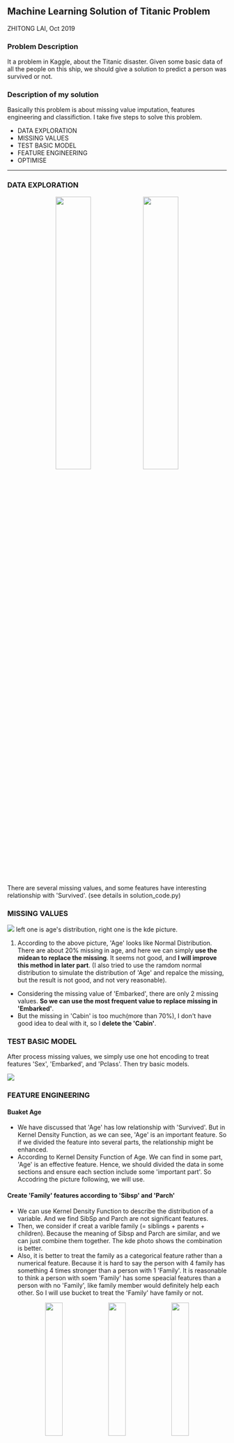 ## Machine Learning Solution of Titanic Problem

ZHITONG LAI, Oct 2019

### Problem Description  

It a problem in Kaggle, about the Titanic disaster. Given some basic data of all the people on this ship, we should give a solution to predict a person was survived or not.  

### Description of my solution

Basically this problem is about missing value imputation, features engineering and classifiction. I take five steps to solve this problem.

- DATA EXPLORATION
- MISSING VALUES
- TEST BASIC MODEL
- FEATURE ENGINEERING
- OPTIMISE

----
### DATA EXPLORATION
<center><img src ="https://tva1.sinaimg.cn/large/006y8mN6gy1g81mx1rqycj30gu0guq44.jpg" width="40%" height="40%" /><img src ="https://tva1.sinaimg.cn/large/006y8mN6gy1g81myo1v59j30oc0oogm7.jpg" " width="40%" height="40%"  /></center>

There are several missing values, and some features have interesting relationship with 'Survived'. (see details in solution_code.py)

### MISSING VALUES
![](https://tva1.sinaimg.cn/large/006y8mN6gy1g81n29ru0aj317e0f8aas.jpg)
left one is age's distribution, right one is the kde picture.

1. According to the above picture, 'Age' looks like Normal Distribution. There are about 20% missing in age, and here we can simply **use the midean to replace the missing**. It seems not good, and **I will improve this method in later part**. (I also tried to use the ramdom normal distribution to simulate the distribution of 'Age' and repalce the missing, but the result is not good, and not very reasonable).
- Considering the missing value of 'Embarked', there are only 2 missing values. **So we can use the most frequent value to replace missing in 'Embarked'**.
- But the missing in 'Cabin' is too much(more than 70%), I don't have good idea to deal with it, so I **delete the 'Cabin'**.


### TEST BASIC MODEL

After process missing values, we simply use one hot encoding to treat features 'Sex', 'Embarked', and 'Pclass'. Then try basic models.

![](https://tva1.sinaimg.cn/large/006y8mN6gy1g81n6cfjvzj316o0f80ut.jpg)


### FEATURE ENGINEERING
#### Buaket Age
- We have discussed that 'Age' has low relationship with 'Survived'. But in Kernel Density Function, as we can see, 'Age' is an important feature. So if we divided the feature into several parts, the relationship might be enhanced.  
- According to Kernel Density Function of Age. We can find in some part, 'Age' is an effective feature. Hence, we should divided the data in some sections and ensure each section include some 'important part'. So Accodring the picture following, we will use.

#### Create 'Family' features according to 'Sibsp' and 'Parch'
- We can use Kernel Density Function to describe the distribution of a variable. And we find SibSp and Parch are not significant features.
- Then, we consider if creat a varible family (= siblings + parents + children). Because the meaning of Sibsp and Parch are similar, and we can just combine them together. The kde photo shows the combination is better.
- Also, it is better to treat the family as a categorical feature rather than a numerical feature. Because it is hard to say the person with 4 family has something 4 times stronger than a person with 1 'Family'. It is reasonable to think a person with soem 'Family' has some speacial features than a person with no 'Family', like family member would definitely help each other. So I will use bucket to treat the 'Family' have family or not.

<center><img src ="https://tva1.sinaimg.cn/large/006y8mN6gy1g81nd8xp3aj30l60eoglq.jpg" width="28%" height="28%" />
<img src ="https://tva1.sinaimg.cn/large/006y8mN6gy1g81ndlp4daj30ks0esmxb.jpg" " width="28%" height="28%"  />
<img src ="https://tva1.sinaimg.cn/large/006y8mN6gy1g81ndrwy9xj30km0em74g.jpg" " width="28%" height="28%"  /></center>

#### Create a feature 'Title' according to 'Name'
- we can see in name there also a title, like 'Mr',' Miss".
- It can be a meaningful information, beacuse whether married can be a good feature. Also, we can use one hot encoding to process this data easily. As the form shows below, the most frequence title is Mr, Miss, Mrs and Master.
- I notice something interesting: there are people with 'Rev' title are all man and they all dead. 'Rev' may be reverend, the man serverd the god. So they probably sacrificed themselves. And 'Rev' can be a meaningful title, other titles I use 'Other' to represent.
- Also, I find their are 400+ last name in 800+ samples. The people with the same last name probably from the same family, so the one with unique last name may get in ship alone, and it can be a feature.

<center><img src ="https://tva1.sinaimg.cn/large/006y8mN6gy1g81n8vh7txj30co0ho0sx.jpg" width="40%" height="40%" /><img src ="https://tva1.sinaimg.cn/large/006y8mN6gy1g81naj53bzj30ew07c74b.jpg" " width="40%" height="40%"  /></center>

#### From 'Ticket' generate two features: T Count, Unit Fare
- We can see that there are only 681 unique ticket in 891 samples, so many people used the same ticket to get in to the ship, and that can be a useful feature.
- Also it caused the prices of these tickets are much higher than the normal prices. We can use the fare devided by the number of people hold a same ticket, 'Unit_Fare'.
- And I noticed that there are 15 sample's fare is 0, and they are from 1,2 and 3 Pclass. I believe they are missing values, and use the medain 'Unit_Fare' of each class to replace.
- The range of Unit_Fare is to large, which is not good for logisitic regression, So we can take a log to deal with it.
- T_Count large 2 means they are good friends or a family, so we treat it as a categorical feature. Because they one went out with friends, they might help each other.

#### Pclass_Sex: combine Pclass and Sex
- In the lecture, the professor mentioned that in Class 1 and 2, female have large probability to live, but in class 3, female and male's survived rate is equal.
- So we can combine Pclass and Sex, to generate a Pclass_Sex. '1M' means a male in class 1. '2F' means a female in class 2. Then use One Hot Encoding.

#### New way to replace the missing in Age
- The title give us some information about Age. For example, Mrs will be older than Miss.
- So we can use the median of each Title to replace the missing of Age. (an interesting thing is that Masters are very young)

### OPTIMISE

Pick useful features and optimise parameters of models.

![](https://tva1.sinaimg.cn/large/006y8mN6gy1g81ngb6uf3j30or0lw784.jpg)

![](https://tva1.sinaimg.cn/large/006y8mN6gy1g81nhxmwvpj318m0ew40h.jpg)
